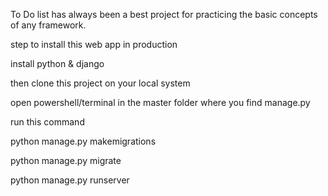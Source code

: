 
To Do list has always been a best project for practicing the basic concepts of any framework.

step to install this web app in production

install python & django

then clone this project on your local system

open powershell/terminal in the master folder where you find manage.py

run this command 

python manage.py makemigrations

python manage.py migrate

python manage.py runserver
